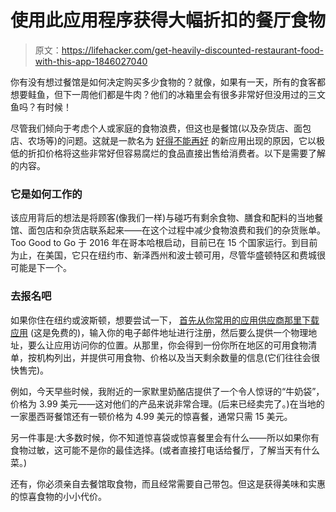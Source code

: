 # 使用此应用程序获得大幅折扣的餐厅食物

> 原文：<https://lifehacker.com/get-heavily-discounted-restaurant-food-with-this-app-1846027040>

你有没有想过餐馆是如何决定购买多少食物的？就像，如果有一天，所有的食客都想要鲑鱼，但下一周他们都是牛肉？他们的冰箱里会有很多非常好但没用过的三文鱼吗？有时候！



尽管我们倾向于考虑个人或家庭的食物浪费，但这也是餐馆(以及杂货店、面包店、农场等)的问题。这就是一款名为 [好得不能再好](https://toogoodtogo.com/) 的新应用出现的原因，它以极低的折扣价格将这些非常好但容易腐烂的食品直接出售给消费者。以下是需要了解的内容。

### 它是如何工作的

该应用背后的想法是将顾客(像我们一样)与碰巧有剩余食物、膳食和配料的当地餐馆、面包店和杂货店联系起来——在这个过程中减少食物浪费和我们的杂货账单。Too Good to Go 于 2016 年在哥本哈根启动，目前已在 15 个国家运行。到目前为止，在美国，它只在纽约市、新泽西州和波士顿可用，尽管华盛顿特区和费城很可能是下一个。

### 去报名吧

如果你住在纽约或波斯顿，想要尝试一下， [首先从你常用的应用供应商那里下载应用](https://toogoodtogo.com/en-us) (这是免费的)，输入你的电子邮件地址进行注册，然后要么提供一个物理地址，要么让应用访问你的位置。从那里，你会得到一份你所在地区的可用食物清单，按机构列出，并提供可用食物、价格以及当天剩余数量的信息(它们往往会很快售完)。

例如，今天早些时候，我附近的一家默里奶酪店提供了一个令人惊讶的“牛奶袋”，价格为 3.99 美元——这对他们的产品来说非常合理。(后来已经卖完了。)在当地的一家墨西哥餐馆还有一顿价格为 4.99 美元的惊喜餐，通常只需 15 美元。

另一件事是:大多数时候，你不知道惊喜袋或惊喜餐里会有什么——所以如果你有食物过敏，这可能不是你的最佳选择。(或者直接打电话给餐厅，了解当天有什么菜。)

还有，你必须亲自去餐馆取食物，而且经常需要自己带包。但这是获得美味和实惠的惊喜食物的小小代价。